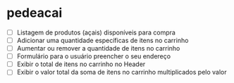 # pedeacai

- [ ] Listagem de produtos (açais) disponíveis para compra
- [ ] Adicionar uma quantidade específicas de itens no carrinho
- [ ] Aumentar ou remover a quantidade de itens no carrinho
- [ ] Formulário para o usuário preencher o seu endereço
- [ ] Exibir o total de itens no carrinho no Header
- [ ] Exibir o valor total da soma de itens no carrinho multiplicados pelo valor
